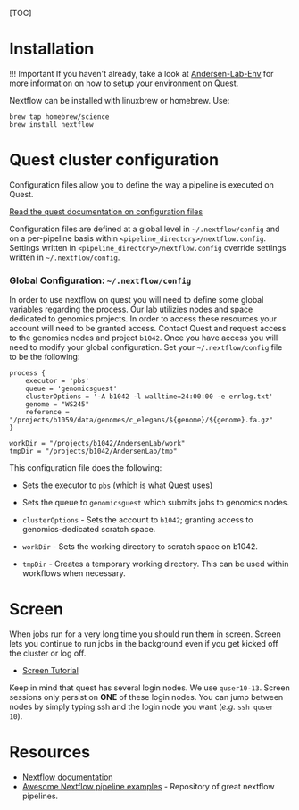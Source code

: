 [TOC]

# Installation

!!! Important
    If you haven't already, take a look at [Andersen-Lab-Env](pipeline-andersen-lab-env) for more information on how to setup your environment on Quest.

Nextflow can be installed with linuxbrew or homebrew. Use:

```
brew tap homebrew/science
brew install nextflow
```

# Quest cluster configuration

Configuration files allow you to define the way a pipeline is executed on Quest. 

[Read the quest documentation on configuration files](https://www.nextflow.io/docs/latest/config.html)

Configuration files are defined at a global level in `~/.nextflow/config` and on a per-pipeline basis within `<pipeline_directory>/nextflow.config`. Settings written in `<pipeline_directory>/nextflow.config` override settings written in `~/.nextflow/config`.

### Global Configuration: `~/.nextflow/config`

In order to use nextflow on quest you will need to define some global variables regarding the process. Our lab utilizies nodes and space dedicated to genomics projects. In order to access these resources your account will need to be granted access. Contact Quest and request access to the genomics nodes and project `b1042`. Once you have access you will need to modify your global configuration. Set your `~/.nextflow/config` file to be the following:

```
process {
    executor = 'pbs'
    queue = 'genomicsguest'
    clusterOptions = '-A b1042 -l walltime=24:00:00 -e errlog.txt'
    genome = "WS245"
    reference = "/projects/b1059/data/genomes/c_elegans/${genome}/${genome}.fa.gz"
}

workDir = "/projects/b1042/AndersenLab/work"
tmpDir = "/projects/b1042/AndersenLab/tmp"

```

This configuration file does the following:

* Sets the executor to `pbs` (which is what Quest uses)
* Sets the queue to `genomicsguest` which submits jobs to genomics nodes.
* `clusterOptions` - Sets the account to `b1042`; granting access to genomics-dedicated scratch space.

* `workDir` - Sets the working directory to scratch space on b1042.
* `tmpDir` - Creates a temporary working directory. This can be used within workflows when necessary.

# Screen

When jobs run for a very long time you should run them in screen. Screen lets you continue to run jobs in the background even if you get kicked off the cluster or log off.

* [Screen Tutorial](https://www.rackaid.com/blog/linux-screen-tutorial-and-how-to/)

Keep in mind that quest has several login nodes. We use `quser10-13`. Screen sessions only persist on __ONE__ of these login nodes. You can jump between nodes by simply typing ssh and the login node you want (_e.g._ `ssh quser 10`). 

# Resources

* [Nextflow documentation](https://www.nextflow.io/docs/latest/)
* [Awesome Nextflow pipeline examples](https://github.com/nextflow-io/awesome-nextflow) - Repository of great nextflow pipelines.
